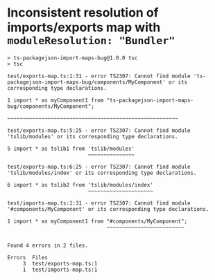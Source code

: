 # Inconsistent resolution of imports/exports map with `moduleResolution: "Bundler"`

```
> ts-packagejson-import-maps-bug@1.0.0 tsc
> tsc

test/exports-map.ts:1:31 - error TS2307: Cannot find module 'ts-packagejson-import-maps-bug/components/MyComponent' or its corresponding type declarations.

1 import * as myComponent1 from "ts-packagejson-import-maps-bug/components/MyComponent";
                                ~~~~~~~~~~~~~~~~~~~~~~~~~~~~~~~~~~~~~~~~~~~~~~~~~~~~~~~

test/exports-map.ts:5:25 - error TS2307: Cannot find module 'tslib/modules' or its corresponding type declarations.

5 import * as tslib1 from 'tslib/modules'
                          ~~~~~~~~~~~~~~~

test/exports-map.ts:6:25 - error TS2307: Cannot find module 'tslib/modules/index' or its corresponding type declarations.

6 import * as tslib2 from 'tslib/modules/index'
                          ~~~~~~~~~~~~~~~~~~~~~

test/imports-map.ts:1:31 - error TS2307: Cannot find module '#components/MyComponent' or its corresponding type declarations.

1 import * as myComponent1 from "#components/MyComponent";
                                ~~~~~~~~~~~~~~~~~~~~~~~~~


Found 4 errors in 2 files.

Errors  Files
     3  test/exports-map.ts:1
     1  test/imports-map.ts:1
```